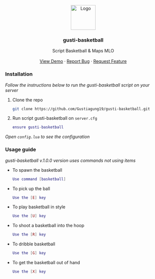 <div align="center">
  <a href="https://github.com/Gustiagung19/gusti-basketball">
    <img src="https://imgur.com/z0en0hq.png" alt="Logo" width="80" height="80">
  </a>

  <h3 align="center"><strong>gusti-basketball</strong></h3>

  <p align="center">
    Script Basketball & Maps MLO
    <br />
    <br />
    <a href="https://youtu.be/f8dDzpvBSBU">View Demo</a>
    ·
    <a href="https://github.com/Gustiagung19/gusti-basketball/issues">Report Bug</a>
    ·
    <a href="https://github.com/Gustiagung19/gusti-basketball/issues">Request Feature</a>
  </p>
</div>

### Installation

_Follow the instructions below to run the gusti-basketball script on your server_

1. Clone the repo
   ```sh
   git clone https://github.com/Gustiagung19/gusti-basketball.git
   ```
2. Run script gusti-basketball on `server.cfg`
   ```lua
   ensure gusti-basketball
   ```
_Open `config.lua` to see the configuration_
### Usage guide

_gusti-basketball v.1.0.0 version uses commands not using items_

* To spawn the basketball
   ```lua
   Use command [basketball]
   ```
* To pick up the ball
   ```lua
   Use the [E] key
   ```
* To play basketball in style
   ```lua
   Use the [U] key
   ```
* To shoot a basketball into the hoop
   ```lua
   Use the [R] key
   ```
* To dribble basketball
   ```lua
   Use the [G] key
   ```
* To get the basketball out of hand
   ```lua
   Use the [X] key
   ```
